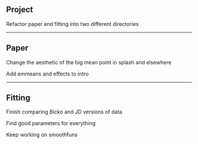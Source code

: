 
## Project

Refactor paper and fitting into two different directories

----------------------------------------------------------------------

## Paper

Change the aesthetic of the big mean point in splash and elsewhere

Add emmeans and effects to intro

----------------------------------------------------------------------

## Fitting

Finish comparing Bicko and JD versions of data

Find good parameters for everything

Keep working on smoothfuns
